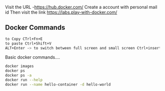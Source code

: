 Visit the URL -https://hub.docker.com/
Create a account with personal mail id
Then visit the link https://labs.play-with-docker.com/

## Docker Commands


```sh
to Copy CTrl+Fn+E
to paste Ctrl+Shift+V
ALT+Enter -> to switch between full screen and small screen Ctrl+insert ->copy  Shift+insert ->paste
```

Basic docker commands....

```sh
docker images
docker ps
docker ps -a
docker run --help
docker run --name hello-container -d hello-world
```
